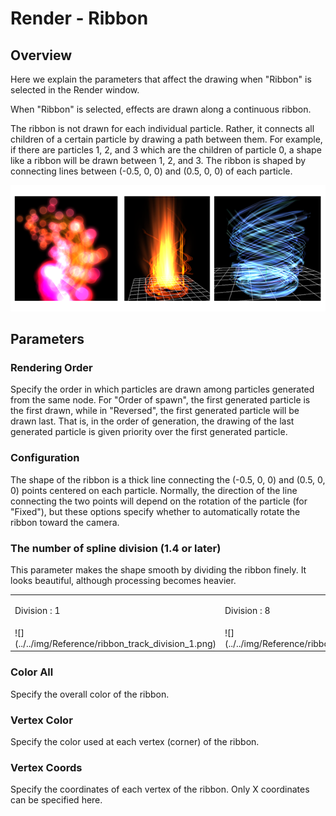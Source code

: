 ﻿# Render - Ribbon

## Overview

Here we explain the parameters that affect the drawing when "Ribbon" is selected in the Render window.

When "Ribbon" is selected, effects are drawn along a continuous ribbon.

The ribbon is not drawn for each individual particle. Rather, it connects all children of a certain particle by drawing a path between them. For example, if there are particles 1, 2, and 3 which are the children of particle 0, a shape like a ribbon will be drawn between 1, 2, and 3\. The ribbon is shaped by connecting lines between (-0.5, 0, 0) and (0.5, 0, 0) of each particle.

![](../../img/Reference/renderRibbon.png)

## Parameters

### Rendering Order

Specify the order in which particles are drawn among particles generated from the same node. For "Order of spawn", the first generated particle is the first drawn, while in "Reversed", the first generated particle will be drawn last. That is, in the order of generation, the drawing of the last generated particle is given priority over the first generated particle.

### Configuration

The shape of the ribbon is a thick line connecting the (-0.5, 0, 0) and (0.5, 0, 0) points centered on each particle. Normally, the direction of the line connecting the two points will depend on the rotation of the particle (for "Fixed"), but these options specify whether to automatically rotate the ribbon toward the camera.

### The number of spline division (1.4 or later)

This parameter makes the shape smooth by dividing the ribbon finely. It looks beautiful, although processing becomes heavier.

<table>

<tbody>

<tr>

<td>

Division : 1

</td>

<td>

Division : 8

</td>

</tr>

<tr>

<td>![](../../img/Reference/ribbon_track_division_1.png)</td>

<td>![](../../img/Reference/ribbon_track_division_8.png)</td>

</tr>

</tbody>

</table>

### Color All

Specify the overall color of the ribbon.

### Vertex Color

Specify the color used at each vertex (corner) of the ribbon.

### Vertex Coords

Specify the coordinates of each vertex of the ribbon. Only X coordinates can be specified here.
